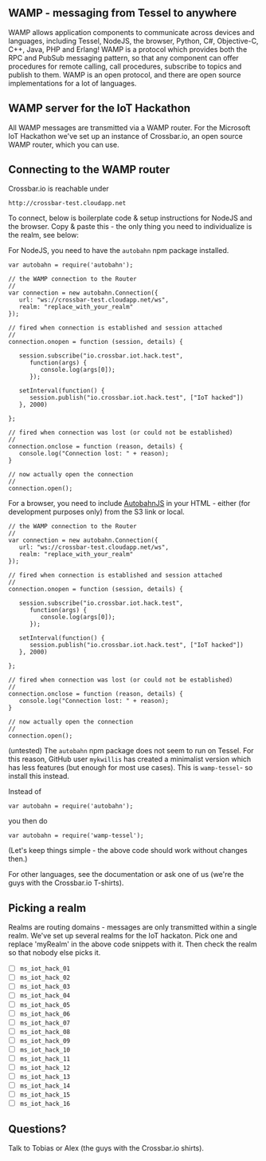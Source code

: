 ## WAMP - messaging from Tessel to anywhere

WAMP allows application components to communicate across devices and languages, including Tessel, NodeJS, the browser, Python, C#, Objective-C, C++, Java, PHP and Erlang! WAMP is a protocol which provides both the RPC and PubSub messaging pattern, so that any component can offer procedures for remote calling, call procedures, subscribe to topics and publish to them. WAMP is an open protocol, and there are open source implementations for a lot of languages.

## WAMP server for the IoT Hackathon

All WAMP messages are transmitted via a WAMP router. For the Microsoft IoT Hackathon we've set up an instance of Crossbar.io, an open source WAMP router, which you can use.

## Connecting to the WAMP router

Crossbar.io is reachable under

```
http://crossbar-test.cloudapp.net
```

To connect, below is boilerplate code & setup instructions for NodeJS and the browser. Copy & paste this - the only thing you need to individualize is the realm, see below:

For NodeJS, you need to have the `autobahn` npm package installed.

```
var autobahn = require('autobahn');

// the WAMP connection to the Router
//
var connection = new autobahn.Connection({
   url: "ws://crossbar-test.cloudapp.net/ws",
   realm: "replace_with_your_realm"
});

// fired when connection is established and session attached
//
connection.onopen = function (session, details) {

   session.subscribe("io.crossbar.iot.hack.test",
      function(args) {
         console.log(args[0]);
      });

   setInterval(function() {
      session.publish("io.crossbar.iot.hack.test", ["IoT hacked"])
   }, 2000)

};

// fired when connection was lost (or could not be established)
//
connection.onclose = function (reason, details) {
   console.log("Connection lost: " + reason);
}

// now actually open the connection
//
connection.open();
```

For a browser, you need to include [AutobahnJS](https://autobahn.s3.amazonaws.com/autobahnjs/latest/autobahn.js) in your HTML - either (for development purposes only) from the S3 link or local.

```
// the WAMP connection to the Router
//
var connection = new autobahn.Connection({
   url: "ws://crossbar-test.cloudapp.net/ws",
   realm: "replace_with_your_realm"
});

// fired when connection is established and session attached
//
connection.onopen = function (session, details) {

   session.subscribe("io.crossbar.iot.hack.test",
      function(args) {
         console.log(args[0]);
      });

   setInterval(function() {
      session.publish("io.crossbar.iot.hack.test", ["IoT hacked"])
   }, 2000)

};

// fired when connection was lost (or could not be established)
//
connection.onclose = function (reason, details) {
   console.log("Connection lost: " + reason);
}

// now actually open the connection
//
connection.open();
```


(untested)
The `autobahn` npm package does not seem to run on Tessel. 
For this reason, GitHub user `mykwillis` has created a minimalist version which has less features (but enough for most use cases). This is `wamp-tessel`- so install this instead.

Instead of 

```
var autobahn = require('autobahn');
``` 

you then do 

```
var autobahn = require('wamp-tessel');
```

(Let's keep things simple - the above code should work without changes then.)

For other languages, see the documentation or ask one of us (we're the guys with the Crossbar.io T-shirts).


## Picking a realm

Realms are routing domains - messages are only transmitted within a single realm. We've set up several realms for the IoT hackaton. Pick one and replace 'myRealm' in the above code snippets with it. Then check the realm so that nobody else picks it.

* [ ] `ms_iot_hack_01`
* [ ] `ms_iot_hack_02`
* [ ] `ms_iot_hack_03`
* [ ] `ms_iot_hack_04`
* [ ] `ms_iot_hack_05`
* [ ] `ms_iot_hack_06`
* [ ] `ms_iot_hack_07`
* [ ] `ms_iot_hack_08`
* [ ] `ms_iot_hack_09`
* [ ] `ms_iot_hack_10`
* [ ] `ms_iot_hack_11`
* [ ] `ms_iot_hack_12`
* [ ] `ms_iot_hack_13`
* [ ] `ms_iot_hack_14`
* [ ] `ms_iot_hack_15`
* [ ] `ms_iot_hack_16`

## Questions?

Talk to Tobias or Alex (the guys with the Crossbar.io shirts).  
